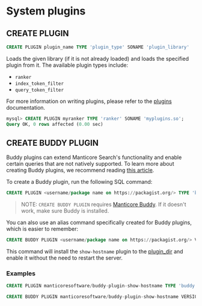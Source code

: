 # System plugins
## CREATE PLUGIN

```sql
CREATE PLUGIN plugin_name TYPE 'plugin_type' SONAME 'plugin_library'
```

Loads the given library (if it is not already loaded) and loads the specified plugin from it. The available plugin types include:

- `ranker`
- `index_token_filter`
- `query_token_filter`

For more information on writing plugins, please refer to the [plugins](../../../Extensions/UDFs_and_Plugins/UDFs_and_Plugins.md#Plugins) documentation.

```sql
mysql> CREATE PLUGIN myranker TYPE 'ranker' SONAME 'myplugins.so';
Query OK, 0 rows affected (0.00 sec)
```

## CREATE BUDDY PLUGIN

<!-- example create_buddy_plugin -->

Buddy plugins can extend Manticore Search's functionality and enable certain queries that are not natively supported. To learn more about creating Buddy plugins, we recommend reading [this article](https://manticoresearch.com/blog/manticoresearch-buddy-pluggable-design/).

To create a Buddy plugin, run the following SQL command:

```sql
CREATE PLUGIN <username/package name on https://packagist.org/> TYPE 'buddy' VERSION <package version>
```

> NOTE: `CREATE BUDDY PLUGIN` requires [Manticore Buddy](../Installation/Manticore_Buddy.md). If it doesn't work, make sure Buddy is installed.

You can also use an alias command specifically created for Buddy plugins, which is easier to remember:

```sql
CREATE BUDDY PLUGIN <username/package name on https://packagist.org/> VERSION <package version>
```

This command will install the `show-hostname` plugin to the [plugin_dir](../../Server_settings/Common.md#plugin_dir) and enable it without the need to restart the server.

<!-- intro -->
### Examples

<!-- request Example -->

```sql
CREATE PLUGIN manticoresoftware/buddy-plugin-show-hostname TYPE 'buddy' VERSION 'dev-main';

CREATE BUDDY PLUGIN manticoresoftware/buddy-plugin-show-hostname VERSION 'dev-main';
```

<!-- end -->
<!-- proofread -->
